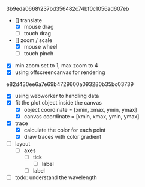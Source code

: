 3b9eda0668\237bd356482c74bf0c1056ad607eb

- [\] translate
  - [x] mouse drag
  - [ ] touch drag
- [\] zoom / scale
  - [x] mouse wheel
  - [ ] touch pinch
- [x] min zoom set to 1, max zoom to 4
- [x] using offscreencanvas for rendering

e82d430ee6a7e69b4729600a093280b35bc03739

- [x] using webworker to handling data
- [x] fit the plot object inside the canvas
  - [x] object coordinate = [xmin, xmax, ymin, ymax]
  - [x] canvas coordinate = [xmin, xmax, ymin, ymax]
- [x] trace
  - [x] calculate the color for each point
  - [x] draw traces with color gradient
- [ ] layout
  - [ ] axes
    - [ ] tick
      - [ ] label
    - [ ] label
- [ ] todo: understand the wavelength
